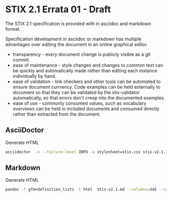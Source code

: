 # STIX 2.1 Errata 01 - Draft

The STIX 2.1 specification is provided with in asciidoc and markdown format.

Specification development in asciidoc or markdown has multiple advantages over editing the document in an online graphical editor.
* transparency - every document change is publicly visible as a git commit.
* ease of maintenance - style changes and changes to common text can be quickly and automatically made rather than editing each instance individually by hand.
* ease of validation - link checkers and other tools can be automated to ensure document currrency. Code examples can be held externally to document so that they can be validated by the stix-validator automatically, so that errors don't creep into the documented examples.
* ease of use - commonly consumed values, such as vocabulary overviews can be held in included documents and consumed directly rather than extracted from the document.

## AsciiDoctor

Generate HTML
```bash
asciidoctor  -v --failure-level INFO -a stylesheet=stix.css stix-v2.1.1.adoc
```

## Markdown

Generate HTML
```bash
pandoc -f gfm+definition_lists -t html  stix-v2.1.md --columns=345 --css css/stix.css --css css/page_override.css --standalone -o stix-v2.1.html
```
